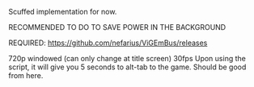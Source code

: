 Scuffed implementation for now.

RECOMMENDED TO DO TO SAVE POWER IN THE BACKGROUND

REQUIRED: https://github.com/nefarius/ViGEmBus/releases 

720p windowed (can only change at title screen)
30fps
Upon using the script, it will give you 5 seconds to alt-tab to the game. Should be good from here.